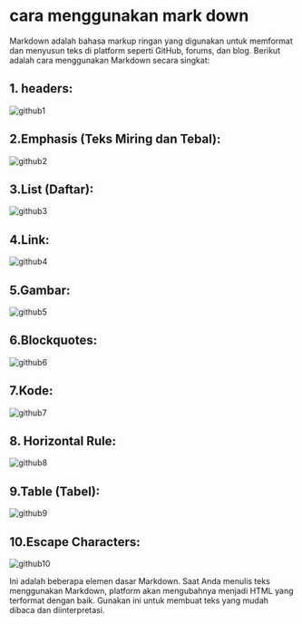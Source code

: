 # cara menggunakan mark down

Markdown adalah bahasa markup ringan yang digunakan untuk memformat dan menyusun teks di platform seperti GitHub, forums, dan blog. Berikut adalah cara menggunakan Markdown secara singkat:

## 1. headers:

![github1](https://github.com/wini03/github/assets/156056517/481b5448-6207-4d1d-89f3-2f720de513d5)

## 2.Emphasis (Teks Miring dan Tebal):

![github2](https://github.com/wini03/github/assets/156056517/6232fa27-b940-4faf-8aca-f5c8bae519b3)

## 3.List (Daftar):

![github3](https://github.com/wini03/github/assets/156056517/12767f6c-f0db-4a2c-92bb-f5f4c0ae00cf)

## 4.Link:

![github4](https://github.com/wini03/github/assets/156056517/0351292b-c003-4909-9ead-73b2d923d77c)

## 5.Gambar:

![github5](https://github.com/wini03/github/assets/156056517/7ad1336d-6cfe-4448-baef-c17e1daa0430)

## 6.Blockquotes:

![github6](https://github.com/wini03/github/assets/156056517/349fea94-b30e-4f52-86e7-61b9a40f85e9)

## 7.Kode:

![github7](https://github.com/wini03/github/assets/156056517/b2cd2b8c-b4fa-4ad1-8a86-76ce2cf2d180)

## 8. Horizontal Rule:

![github8](https://github.com/wini03/github/assets/156056517/3c5c95fe-3032-4546-b034-11705855c05b)

## 9.Table (Tabel):

![github9](https://github.com/wini03/github/assets/156056517/bcbfb9a8-2a42-4b46-aa01-49709e329764)

## 10.Escape Characters:

![github10](https://github.com/wini03/github/assets/156056517/a86e6692-e348-438c-8d79-372e03da387e)

Ini adalah beberapa elemen dasar Markdown. Saat Anda menulis teks menggunakan Markdown, platform akan mengubahnya menjadi HTML yang terformat dengan baik. Gunakan ini untuk membuat teks yang mudah dibaca dan diinterpretasi.
